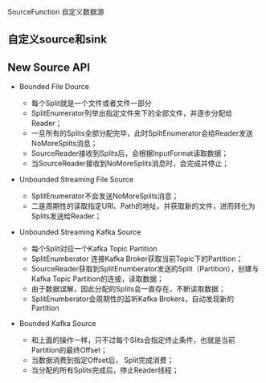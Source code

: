 SourceFunction 自定义数据源

## 自定义source和sink


## New Source API 
* Bounded File Dource
    * 每个Split就是一个文件或者文件一部分
    * SplitEnumerator列举出指定文件夹下的全部文件，并逐步分配给Reader；
    * 一旦所有的Splits全部分配完毕，此时SplitEnumerator会给Reader发送NoMoreSplits消息；
    * SourceReader接收到Splits后，会根据InputFormat读取数据；
    * 当SourceReader接收到NoMoreSplits消息时，会完成并停止；

* Unbounded Streaming File Source
	* SplitEnumerator不会发送NoMoreSplits消息；
	* 二是周期性的读取指定URI、Path的地址，并获取新的文件，进而转化为Splits发送给Reader；

* Unbounded Streaming Kafka Source
    * 每个Split对应一个Kafka Topic Partition
    * SplitEnumberator 连接Kafka Broker获取当前Topic下的Partition；
    * SourceReader获取到SplitEnumberator发送的Split（Partition），创建与Kafka Topic Partition的连接，读取数据；
    * 由于数据误解，因此分配的Splits会一直存在，不断读取数据；
    * SplitEnumberator会周期性的监听Kafka Brokers，自动发现新的Partition

* Bounded Kafka Source
    * 和上面的操作一样，只不过每个Slits会指定终止条件，也就是当前Partition的最终Offset；
    * 当数据消费到指定Offset后， Split完成消费；
    * 当分配的所有Splits完成后，停止Reader线程；
